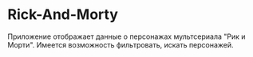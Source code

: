 # Rick-And-Morty
Приложение отображает данные о персонажах мультсериала "Рик и Морти". Имеется возможность фильтровать, искать персонажей.
